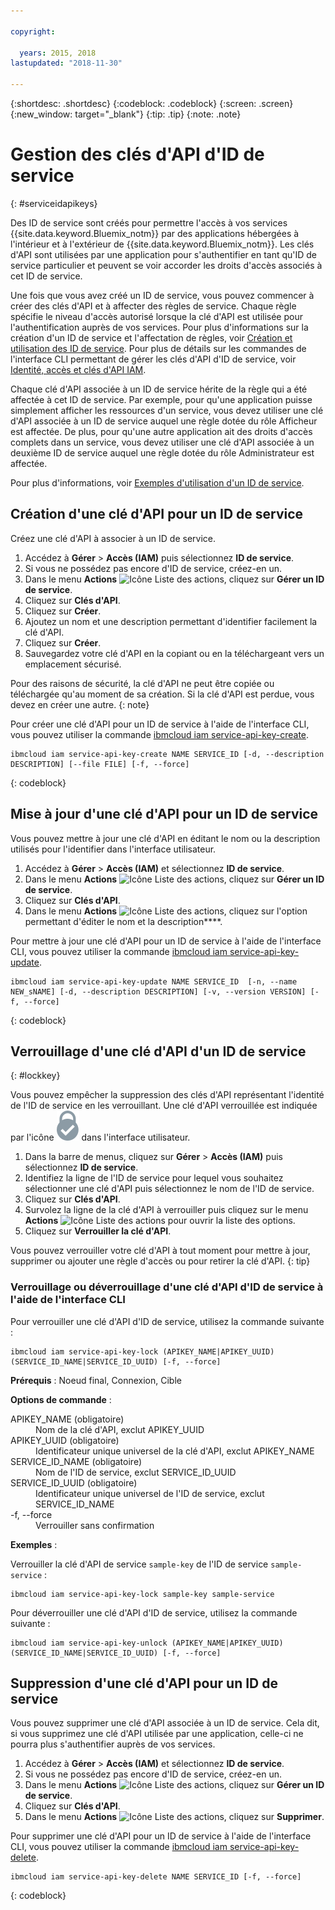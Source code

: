 ```yaml
---

copyright:

  years: 2015, 2018
lastupdated: "2018-11-30"

---
```


{:shortdesc: .shortdesc}
{:codeblock: .codeblock}
{:screen: .screen}
{:new_window: target="_blank"}
{:tip: .tip}
{:note: .note}


# Gestion des clés d'API d'ID de service
{: #serviceidapikeys}

Des ID de service sont créés pour permettre l'accès à vos services {{site.data.keyword.Bluemix_notm}} par des applications hébergées à l'intérieur et à l'extérieur de {{site.data.keyword.Bluemix_notm}}. Les clés d'API sont utilisées par une application pour s'authentifier en tant qu'ID de service particulier et peuvent se voir accorder les droits d'accès associés à cet ID de service.

Une fois que vous avez créé un ID de service, vous pouvez commencer à créer des clés d'API et à affecter des règles de service. Chaque règle spécifie le niveau d'accès autorisé lorsque la clé d'API est utilisée pour l'authentification auprès de vos services. Pour plus d'informations sur la création d'un ID de service et l'affectation de règles, voir [Création et utilisation des ID de service](/docs/iam/serviceid.html#serviceids). Pour plus de détails sur les commandes de l'interface CLI permettant de gérer les clés d'API d'ID de service, voir [Identité, accès et clés d'API IAM](/docs/cli/reference/ibmcloud/cli_api_policy.html#ibmcloud_commands_iam).

Chaque clé d'API associée à un ID de service hérite de la règle qui a été affectée à cet ID de service. Par exemple, pour qu'une application puisse simplement afficher les ressources d'un service, vous devez utiliser une clé d'API associée à un ID de service auquel une règle dotée du rôle Afficheur est affectée. De plus, pour qu'une autre application ait des droits d'accès complets dans un service, vous devez utiliser une clé d'API associée à un deuxième ID de service auquel une règle dotée du rôle Administrateur est affectée.

Pour plus d'informations, voir [Exemples d'utilisation d'un ID de service](/docs/iam/serviceid.html#examples-of-how-to-use-a-service-id).

## Création d'une clé d'API pour un ID de service

Créez une clé d'API à associer à un ID de service.

1. Accédez à **Gérer** &gt; **Accès (IAM)** puis sélectionnez **ID de service**.
2. Si vous ne possédez pas encore d'ID de service, créez-en un.
3. Dans le menu **Actions** ![Icône Liste des actions](../icons/action-menu-icon.svg), cliquez sur **Gérer un ID de service**.
4. Cliquez sur **Clés d'API**.
5. Cliquez sur **Créer**.
6. Ajoutez un nom et une description permettant d'identifier facilement la clé d'API.
7. Cliquez sur **Créer**.
8. Sauvegardez votre clé d'API en la copiant ou en la téléchargeant vers un emplacement sécurisé.

Pour des raisons de sécurité, la clé d'API ne peut être copiée ou téléchargée qu'au moment de sa création. Si la clé d'API est perdue, vous devez en créer une autre.
{: note}

Pour créer une clé d'API pour un ID de service à l'aide de l'interface CLI, vous pouvez utiliser la commande [ibmcloud iam service-api-key-create](/docs/cli/reference/ibmcloud/cli_api_policy.html#ibmcloud_iam_api_key_create).
```
ibmcloud iam service-api-key-create NAME SERVICE_ID [-d, --description DESCRIPTION] [--file FILE] [-f, --force]
```
{: codeblock}

## Mise à jour d'une clé d'API pour un ID de service

Vous pouvez mettre à jour une clé d'API en éditant le nom ou la description utilisés pour l'identifier dans l'interface utilisateur.

1. Accédez à **Gérer** &gt; **Accès (IAM)** et sélectionnez **ID de service**.
2. Dans le menu **Actions** ![Icône Liste des actions](../icons/action-menu-icon.svg), cliquez sur **Gérer un ID de service**.
3. Cliquez sur **Clés d'API**.
4. Dans le menu **Actions** ![Icône Liste des actions](../icons/action-menu-icon.svg), cliquez sur l'option permettant d'éditer le nom et la description****.

Pour mettre à jour une clé d'API pour un ID de service à l'aide de l'interface CLI, vous pouvez utiliser la commande [ibmcloud iam service-api-key-update](/docs/cli/reference/ibmcloud/cli_api_policy.html#ibmcloud_iam_api_key_update).
```
ibmcloud iam service-api-key-update NAME SERVICE_ID  [-n, --name NEW_sNAME] [-d, --description DESCRIPTION] [-v, --version VERSION] [-f, --force]
```
{: codeblock}

## Verrouillage d'une clé d'API d'un ID de service
{: #lockkey}

Vous pouvez empêcher la suppression des clés d'API représentant l'identité de l'ID de service en les verrouillant. Une clé d'API verrouillée est indiquée par l'icône ![Icône Verrouillé](images/locked.svg "Verrouillé") dans l'interface utilisateur.

1. Dans la barre de menus, cliquez sur **Gérer** &gt; **Accès (IAM)** puis sélectionnez **ID de service**.
2. Identifiez la ligne de l'ID de service pour lequel vous souhaitez sélectionner une clé d'API puis sélectionnez le nom de l'ID de service.
3. Cliquez sur **Clés d'API**.
4. Survolez la ligne de la clé d'API à verrouiller puis cliquez sur le menu **Actions** ![Icône Liste des actions](../icons/action-menu-icon.svg) pour ouvrir la liste des options.
5. Cliquez sur **Verrouiller la clé d'API**.

Vous pouvez verrouiller votre clé d'API à tout moment pour mettre à jour, supprimer ou ajouter une règle d'accès ou pour retirer la clé d'API.
{: tip}

### Verrouillage ou déverrouillage d'une clé d'API d'ID de service à l'aide de l'interface CLI

Pour verrouiller une clé d'API d'ID de service, utilisez la commande suivante :

```
ibmcloud iam service-api-key-lock (APIKEY_NAME|APIKEY_UUID) (SERVICE_ID_NAME|SERVICE_ID_UUID) [-f, --force]
```

<strong>Prérequis</strong> : Noeud final, Connexion, Cible

<strong>Options de commande</strong> :
<dl>
  <dt>APIKEY_NAME (obligatoire)</dt>
  <dd>Nom de la clé d'API, exclut APIKEY_UUID</dd>
  <dt>APIKEY_UUID (obligatoire)</dt>
  <dd>Identificateur unique universel de la clé d'API, exclut APIKEY_NAME</dd>
  <dt>SERVICE_ID_NAME (obligatoire)</dt>
  <dd>Nom de l'ID de service, exclut SERVICE_ID_UUID</dd>
  <dt>SERVICE_ID_UUID (obligatoire)</dt>
  <dd>Identificateur unique universel de l'ID de service, exclut SERVICE_ID_NAME</dd>
  <dt>-f, --force</dt>
  <dd>Verrouiller sans confirmation</dd>
</dl>

<strong>Exemples</strong> :

Verrouiller la clé d'API de service `sample-key` de l'ID de service `sample-service` :

```
ibmcloud iam service-api-key-lock sample-key sample-service
```

Pour déverrouiller une clé d'API d'ID de service, utilisez la commande suivante :

```
ibmcloud iam service-api-key-unlock (APIKEY_NAME|APIKEY_UUID) (SERVICE_ID_NAME|SERVICE_ID_UUID) [-f, --force]
```


## Suppression d'une clé d'API pour un ID de service

Vous pouvez supprimer une clé d'API associée à un ID de service. Cela dit, si vous supprimez une clé d'API utilisée par une application, celle-ci ne pourra plus s'authentifier auprès de vos services.

1. Accédez à **Gérer** &gt; **Accès (IAM)** et sélectionnez **ID de service**.
2. Si vous ne possédez pas encore d'ID de service, créez-en un.
3. Dans le menu **Actions** ![Icône Liste des actions](../icons/action-menu-icon.svg), cliquez sur **Gérer un ID de service**.
4. Cliquez sur **Clés d'API**.
5. Dans le menu **Actions** ![Icône Liste des actions](../icons/action-menu-icon.svg), cliquez sur **Supprimer**.

Pour supprimer une clé d'API pour un ID de service à l'aide de l'interface CLI, vous pouvez utiliser la commande [ibmcloud iam service-api-key-delete](/docs/cli/reference/ibmcloud/cli_api_policy.html#ibmcloud_iam_api_key_delete).
```
ibmcloud iam service-api-key-delete NAME SERVICE_ID [-f, --force]
```
{: codeblock}
